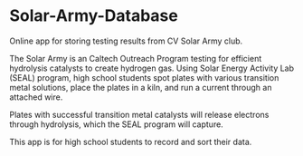 # Solar-Army-Database

Online app for storing testing results from CV Solar Army club.

The Solar Army is an Caltech Outreach Program testing for efficient hydrolysis catalysts to create hydrogen gas. 
Using Solar Energy Activity Lab (SEAL) program, high school students spot plates with various transition metal solutions,
place the plates in a kiln, and run a current through an attached wire. 

Plates with successful transition metal catalysts will release electrons through hydrolysis, which the SEAL program will capture.

This app is for high school students to record and sort their data.
